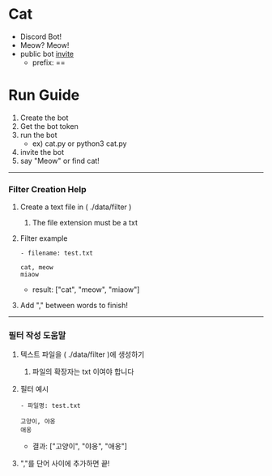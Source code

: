 # Cat

- Discord Bot!
- Meow? Meow!
- public bot [invite](https://discord.com/api/oauth2/authorize?client_id=730797542065045504&permissions=35904&scope=bot)
    - prefix: ==

# Run Guide

1. Create the bot
2. Get the bot token
3. run the bot
    - ex) cat.py or python3 cat.py
4. invite the bot
5. say "Meow" or find cat!

_ _ _ _ _
### Filter Creation Help

1. Create a text file in ( ./data/filter )
    
    1. The file extension must be a txt 
    
2. Filter example 

   ```
   - filename: test.txt
   
   cat, meow
   miaow
   ```
   - result: ["cat", "meow", "miaow"]

3. Add "," between words to finish!

_ _ _ _ _
### 필터 작성 도움말

1. 텍스트 파일을 ( ./data/filter )에 생성하기
    
    1. 파일의 확장자는 txt 이여야 합니다
    
2. 필터 예시 

   ```
   - 파일명: test.txt
      
   고양이, 야옹
   애옹
   ```
   - 결과: ["고양이", "야옹", "애옹"]

3. ","를 단어 사이에 추가하면 끝!